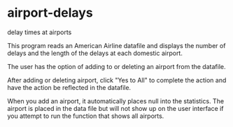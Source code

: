 # airport-delays
delay times at airports

This program reads an American Airline datafile and displays the number of delays and the length of the delays at each domestic airport.  

The user has the option of adding to or deleting an airport from the datafile.

After adding or deleting airport, click "Yes to All" to complete the action and have the action be reflected in the datafile.

When you add an airport, it automatically places null into the statistics.  The airport is placed in the data file but will not show up on the user interface if you attempt to run the function that shows all airports.
